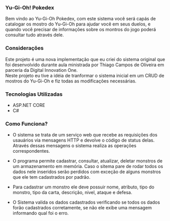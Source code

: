 ### Yu-Gi-Oh! Pokedex

Bem vindo ao Yu-Gi-Oh Pokedex, com este sistema você será capás de catalogar os mostro do Yu-Gi-Oh para ajudar você em seus duelos, e quando 
você precisar de informações sobre os montros do jogo poderá consultar tudo através dele.

### Considerações

Este projeto é uma nova implementação que eu criei do sistema original que foi desenvolvido durante aula ministrada por Thiago Campos de Oliveira em parceria da Digital Innovation One.<br>
Neste projeto eu tive a idéia de tranformar o sistema inicial em um CRUD de mostros do Yu-Gi-Oh e fiz todas as modificações necessárias.

### Tecnologias Utilizadas

* ASP.NET CORE
* C#

### Como Funciona?

* O sistema se trata de um serviço web que recebe as requisições dos usauários via mensagens HTTP e devolve o código de status delas. Através 
dessas mensagens o sistema realiza as operações correspondentes.

* O programa permite cadastrar, consultar, atualizar, deletar monstros de um armazenamento em memória. Caso o sitema pare de rodar todos os dados 
nele inseridos serão perdidos com exceção de alguns monstros que ele tem cadastrados por padrão.

* Para cadastrar um monstro ele deve possuir nome, atributo, tipo do monstro, tipo da carta, descrição, nivel, ataque e defesa.

* O Sistema valida os dados cadastrados verificando se todos os dados forão cadastrados corretamente, se não ele exibe uma mensagem informando qual foi o erro.
